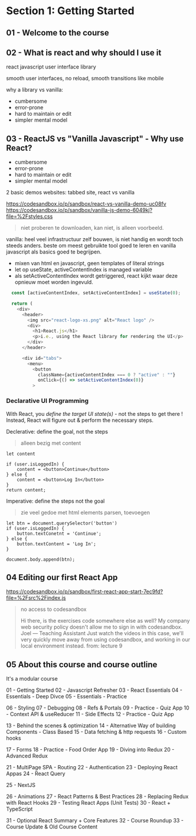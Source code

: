 # Section 1: Getting Started

## 01 - Welcome to the course

## 02 - What is react and why should I use it

react javascript user interface library

smooth user interfaces, no reload, smooth transitions like mobile

why a library vs vanilla:

-   cumbersome
-   error-prone
-   hard to maintain or edit
-   simpler mental model

## 03 - ReactJS vs "Vanilla Javascript" - Why use React?

-   cumbersome
-   error-prone
-   hard to maintain or edit
-   simpler mental model

2 basic demos websites: tabbed site, react vs vanilla

https://codesandbox.io/p/sandbox/react-vs-vanilla-demo-uc08fv
https://codesandbox.io/p/sandbox/vanilla-js-demo-6049kj?file=%2Fstyles.css

> niet proberen te downloaden, kan niet, is alleen voorbeeld.

vanilla: heel veel infrastructuur zelf bouwen, is niet handig en wordt
toch steeds anders. beste om meest gebruikte tool goed te leren en
vanilla javascript als basics goed te begrijpen.

-   mixen van html en javascript, geen templates of literal strings
-   let op useState, activeContentIndex is managed variable
-   als setActiveContentIndex wordt getriggered, react kijkt waar deze opnieuw
    moet worden ingevuld.

```js
  const [activeContentIndex, setActiveContentIndex] = useState(0);

  return (
    <div>
      <header>
        <img src="react-logo-xs.png" alt="React logo" />
        <div>
          <h1>React.js</h1>
          <p>i.e., using the React library for rendering the UI</p>
        </div>
      </header>

      <div id="tabs">
        <menu>
          <button
            className={activeContentIndex === 0 ? "active" : ""}
            onClick={() => setActiveContentIndex(0)}
          >
```

### Declarative UI Programming

With React, you _define the target UI state(s)_ - not the steps to get there !
Instead, React will figure out & perform the necessary steps.

Declerative: define the goal, not the steps

> alleen bezig met content

```
let content

if (user.isLoggedIn) {
    content = <button>Continue</button>
} else {
    content = <button>Log In</button>
}
return content;
```

Imperative: define the steps not the goal

> zie veel gedoe met html elements parsen, toevoegen

```
let btn = document.querySelector('button')
if (user.isLoggedIn) {
    button.textConetnt = 'Continue';
} else {
    button.textContent = 'Log In';
}

document.body.append(btn);
```

## 04 Editing our first React App

https://codesandbox.io/p/sandbox/first-react-app-start-7ec9fd?file=%2Fsrc%2Findex.js

> no access to codesandbox
>
> Hi there, is the exercises code somewhere else as well? My company web security policy doesn't allow me to sign in with codesandbox.
> Joel — Teaching Assistant
> Just watch the videos in this case, we'll very quickly move away from using codesandbox, and working in our local environment instead.
> from: lecture 9

## 05 About this course and course outline

It's a modular course

01 - Getting Started
02 - Javascript Refresher
03 - React Essentials
04 - Essentials - Deep Divce
05 - Essentials - Practice

06 - Styling
07 - Debugging
08 - Refs & Portals
09 - Practice - Quiz App
10 - Context API & useReducer
11 - Side Effects
12 - Practice - Quiz App

13 - Behind the scenes & optimization
14 - Alternative Way of building Components - Class Based
15 - Data fetching & http requests
16 - Custom hooks

17 - Forms
18 - Practice - Food Order App
19 - Diving into Redux
20 - Advanced Redux

21 - MultiPage SPA - Routing
22 - Authentication
23 - Deploying React Appas
24 - React Query

25 - NextJS

26 - Animations
27 - React Patterns & Best Practices
28 - Replacing Redux with React Hooks
29 - Testing React Apps (Unit Tests)
30 - React + TypeScript

31 - Optional React Summary + Core Features
32 - Course Roundup
33 - Course Update & Old Course Content

